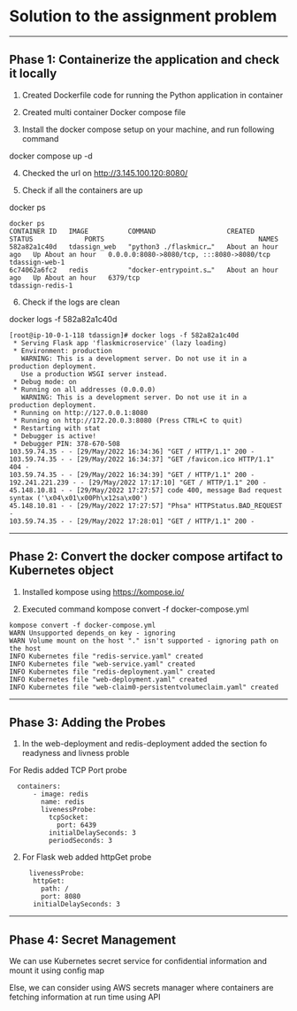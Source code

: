 # Solution to the assignment problem

*******************************************************************************************

## **Phase 1: Containerize the application and check it locally**

1. Created Dockerfile code for running the Python application in container

2. Created multi container Docker compose file

3. Install the docker compose setup on your machine, and run following command

  docker compose up -d  

4. Checked the url on http://3.145.100.120:8080/

5. Check if all the containers are up

docker ps

```
docker ps
CONTAINER ID   IMAGE          COMMAND                  CREATED             STATUS             PORTS                                       NAMES
582a82a1c40d   tdassign_web   "python3 ./flaskmicr…"   About an hour ago   Up About an hour   0.0.0.0:8080->8080/tcp, :::8080->8080/tcp   tdassign-web-1
6c74062a6fc2   redis          "docker-entrypoint.s…"   About an hour ago   Up About an hour   6379/tcp                                    tdassign-redis-1

```

6. Check if the logs are clean

docker logs -f 582a82a1c40d 

```
[root@ip-10-0-1-118 tdassign]# docker logs -f 582a82a1c40d
 * Serving Flask app 'flaskmicroservice' (lazy loading)
 * Environment: production
   WARNING: This is a development server. Do not use it in a production deployment.
   Use a production WSGI server instead.
 * Debug mode: on
 * Running on all addresses (0.0.0.0)
   WARNING: This is a development server. Do not use it in a production deployment.
 * Running on http://127.0.0.1:8080
 * Running on http://172.20.0.3:8080 (Press CTRL+C to quit)
 * Restarting with stat
 * Debugger is active!
 * Debugger PIN: 378-670-508
103.59.74.35 - - [29/May/2022 16:34:36] "GET / HTTP/1.1" 200 -
103.59.74.35 - - [29/May/2022 16:34:37] "GET /favicon.ico HTTP/1.1" 404 -
103.59.74.35 - - [29/May/2022 16:34:39] "GET / HTTP/1.1" 200 -
192.241.221.239 - - [29/May/2022 17:17:10] "GET / HTTP/1.1" 200 -
45.148.10.81 - - [29/May/2022 17:27:57] code 400, message Bad request syntax ('\x04\x01\x00Ph\x12sa\x00')
45.148.10.81 - - [29/May/2022 17:27:57] "Phsa" HTTPStatus.BAD_REQUEST -
103.59.74.35 - - [29/May/2022 17:28:01] "GET / HTTP/1.1" 200 -

``` 


************************************************************************************************


## **Phase 2: Convert the docker compose artifact to Kubernetes object**

1. Installed kompose using https://kompose.io/ 

2. Executed command kompose convert -f docker-compose.yml 

```
kompose convert -f docker-compose.yml
WARN Unsupported depends_on key - ignoring
WARN Volume mount on the host "." isn't supported - ignoring path on the host
INFO Kubernetes file "redis-service.yaml" created
INFO Kubernetes file "web-service.yaml" created
INFO Kubernetes file "redis-deployment.yaml" created
INFO Kubernetes file "web-deployment.yaml" created
INFO Kubernetes file "web-claim0-persistentvolumeclaim.yaml" created

```


************************************************************************************************

## **Phase 3: Adding the Probes**

1. In the web-deployment and redis-deployment added the section fo readyness and livness proble 

For Redis added TCP Port probe
```
  containers:
      - image: redis
        name: redis
        livenessProbe:
          tcpSocket:
            port: 6439
          initialDelaySeconds: 3
          periodSeconds: 3

```

2. For Flask web added httpGet probe

```
     livenessProbe:
      httpGet:
        path: /
        port: 8080
      initialDelaySeconds: 3

```
 

***************************************************************************************************

## **Phase 4: Secret Management**

We can use Kubernetes secret service for confidential information and mount it using config map

Else, we can consider using AWS secrets manager where containers are fetching information at run time using API
